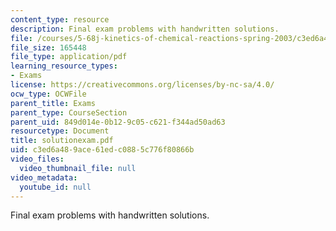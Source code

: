 ```yaml
---
content_type: resource
description: Final exam problems with handwritten solutions.
file: /courses/5-68j-kinetics-of-chemical-reactions-spring-2003/c3ed6a489ace61edc0885c776f80866b_solutionexam.pdf
file_size: 165448
file_type: application/pdf
learning_resource_types:
- Exams
license: https://creativecommons.org/licenses/by-nc-sa/4.0/
ocw_type: OCWFile
parent_title: Exams
parent_type: CourseSection
parent_uid: 849d014e-0b12-9c05-c621-f344ad50ad63
resourcetype: Document
title: solutionexam.pdf
uid: c3ed6a48-9ace-61ed-c088-5c776f80866b
video_files:
  video_thumbnail_file: null
video_metadata:
  youtube_id: null
---
```

Final exam problems with handwritten solutions.